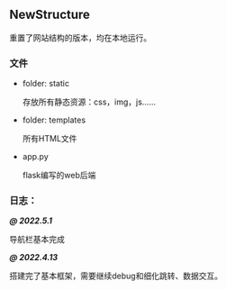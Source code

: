 ## NewStructure

重置了网站结构的版本，均在本地运行。


### 文件
- folder: static

    存放所有静态资源：css，img，js……

- folder: templates

    所有HTML文件

- app.py
  
    flask编写的web后端

### 日志：
**_@ 2022.5.1_**

导航栏基本完成

**_@ 2022.4.13_**

搭建完了基本框架，需要继续debug和细化跳转、数据交互。
